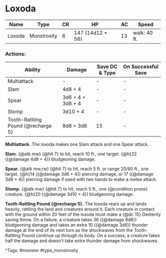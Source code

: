 # Loxoda

| Name | Type | CR | HP | AC | Speed |
|------|------|----|----|----|-------|
| Loxoda | Monstrosity | 6 | 147 (14d12 + 56) | 13 | walk: 40 ft. |

### Actions:

| Ability | Damage | Save DC & Type | On Successful Save |
|---------|--------|----------------|--------------------|
| Multiattack | - | - | - |
| Slam | 4d8 + 4 | - | - |
| Spear | 3d6 + 4 + 3d8 + 4 | - | - |
| Stomp | 3d10 + 4 | - | - |
| Tooth-Rattling Pound {@recharge 5} | 8d8 + 3d6 | 15 | - |


**Multiattack.** The loxoda makes one Slam attack and one Spear attack.

**Slam.** {@atk mw} {@hit 7} to hit, reach 10 ft., one target. {@h}22 ({@damage 4d8 + 4}) bludgeoning damage.

**Spear.** {@atk mw,rw} {@hit 7} to hit, reach 5 ft. or range 20/60 ft., one target. {@h}14 ({@damage 3d6 + 4}) piercing damage, or 17 ({@damage 3d8 + 4}) piercing damage if used with two hands to make a melee attack.

**Stomp.** {@atk mw} {@hit 7} to hit, reach 5 ft., one {@condition prone} creature. {@h}20 ({@damage 3d10 + 4}) bludgeoning damage.

**Tooth-Rattling Pound {@recharge 5}.** The loxoda rears up and lands heavily, rattling the land and creatures around it. Each creature in contact with the ground within 20 feet of the loxoda must make a {@dc 15} Dexterity saving throw. On a failure, a creature takes 36 ({@damage 8d8}) bludgeoning damage and takes an extra 10 ({@damage 3d6}) thunder damage at the end of its next turn as the shockwaves from the Tooth-Rattling Pound continue up through its body. On a success, a creature takes half the damage and doesn't take extra thunder damage from shockwaves.

^Tags: #monster #type_monstrosity